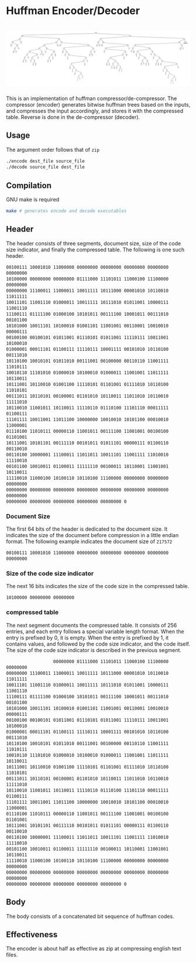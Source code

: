 # Huffman Encoder/Decoder
<h1 align="center">
    <img src="https://github.com/martian17/huffman/blob/main/visualize/huffman.png?raw=true">
</h1>
This is an implementation of huffman compressor/de-compressor. The compressor (encoder) generates bitwise huffman trees based on the inputs, and compresses the input accordingly, and stores it with the compressed table.  
Reverse is done in the de-compressor (decoder).

## Usage
The argument order follows that of `zip`
```bash
./encode dest_file source_file
./decode source_file dest_file
```

## Compilation
GNU make is required
```bash
make # generates encode and decode executables
```

## Header
The header consists of three segments, document size, size of the code size indicator, and finally the compressed table.
The following is one such header.
```
00100111 10001010 11000000 00000000 00000000 00000000 00000000 00000000 
10100000 00000000 00000000 01111000 11101011 11000100 11100000 00000000 
00000000 11100011 11000011 10011111 10111000 00001010 10110010 11011111 
10011101 11001110 01000011 10011111 10111010 01011001 10000111 11001110 
11100111 01111100 01000100 10101011 00111100 10001011 00111010 00101100 
10101000 10011101 10100010 01001101 11001001 00110001 10010010 00000111 
00100100 00100101 01011001 01110101 01011001 11110111 10011001 10100010 
01000001 00011101 01100111 11110111 10001111 00101010 10110100 00111010 
10110100 10010101 01011010 00111001 00100000 00110110 11001111 11010111 
10010110 11101010 01000010 10100010 01000011 11001001 11011111 10110011 
10111001 10110010 01001100 11110101 01101001 01111010 10110100 11010101 
00111011 10110101 00100001 01101010 10110011 11011010 10110010 11111010 
10110010 11001011 10110011 11110110 01110100 11101110 00011111 01100111 
11101111 10011001 11011100 10000000 10010010 10101100 00010010 11000001 
01110100 11010111 00000110 11001011 00111100 11001001 00100100 01101001 
10111001 10101101 00111110 00101011 01011101 00000111 01100110 00110010 
00110100 10000001 11100011 11011011 10011101 11001111 11010010 11110010 
00101100 10010011 01100011 11111110 00100011 10110001 11001001 10110011 
11110010 11000100 10100110 10110100 11100000 00000000 00000000 00000000 
00000000 00000000 00000000 00000000 00000000 00000000 00000000 00000000 
00000000 00000000 00000000 00000000 00000000 0
```

### Document Size
The first 64 bits of the header is dedicated to the document size. It indicates the size of the document before compression in a little endian format. The following example indicates the document size of `217572`
```
00100111 10001010 11000000 00000000 00000000 00000000 00000000 00000000 
```

### Size of the code size indicator
The next 16 bits indicates the size of the code size in the compressed table.
```
10100000 00000000 00000000
```

### compressed table
The next segment documents the compressed table. It consists of 256 entries, and each entry follows a special variable length format. When the entry is prefixed by 0, it is empty. When the entry is prefixed by 1, it contains values, and followed by the code size indicator, and the code itself. The size of the code size indicator is described in the previous segment.
```
                  00000000 01111000 11101011 11000100 11100000 00000000 
00000000 11100011 11000011 10011111 10111000 00001010 10110010 11011111 
10011101 11001110 01000011 10011111 10111010 01011001 10000111 11001110 
11100111 01111100 01000100 10101011 00111100 10001011 00111010 00101100 
10101000 10011101 10100010 01001101 11001001 00110001 10010010 00000111 
00100100 00100101 01011001 01110101 01011001 11110111 10011001 10100010 
01000001 00011101 01100111 11110111 10001111 00101010 10110100 00111010 
10110100 10010101 01011010 00111001 00100000 00110110 11001111 11010111 
10010110 11101010 01000010 10100010 01000011 11001001 11011111 10110011 
10111001 10110010 01001100 11110101 01101001 01111010 10110100 11010101 
00111011 10110101 00100001 01101010 10110011 11011010 10110010 11111010 
10110010 11001011 10110011 11110110 01110100 11101110 00011111 01100111 
11101111 10011001 11011100 10000000 10010010 10101100 00010010 11000001 
01110100 11010111 00000110 11001011 00111100 11001001 00100100 01101001 
10111001 10101101 00111110 00101011 01011101 00000111 01100110 00110010 
00110100 10000001 11100011 11011011 10011101 11001111 11010010 11110010 
00101100 10010011 01100011 11111110 00100011 10110001 11001001 10110011 
11110010 11000100 10100110 10110100 11100000 00000000 00000000 00000000 
00000000 00000000 00000000 00000000 00000000 00000000 00000000 00000000 
00000000 00000000 00000000 00000000 00000000 0
```

## Body
The body consists of a concatenated bit sequence of huffman codes.

## Effectiveness
The encoder is about half as effective as zip at compressing english text files.

